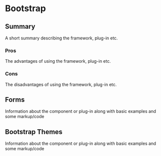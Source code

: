 Bootstrap
======================

## Summary

A short summary describing the framework, plug-in etc.

### Pros

The advantages of using the framework, plug-in etc.

### Cons

The disadvantages of using the framework, plug-in etc.

## Forms

Information about the component or plug-in along with basic examples and some markup/code

## Bootstrap Themes

Information about the component or plug-in along with basic examples and some markup/code
